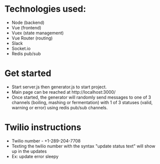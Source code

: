 #
# Technologies used:

- Node (backend)
- Vue (frontend)
- Vuex (state management)
- Vue Router (routing)
- Slack
- Socket.io
- Redis pub/sub

#
# Get started

- Start server.js then generator.js to start project.
- Main page can be reached at http://localhost:3000/
- Once started, the generator will randomly send messages to one of 3 channels (boiling, mashing or fermentation) with 1 of 3 statuses (valid, warning or error) using redis pub/sub channels.

# Twilio instructions

- Twilio number - +1-289-204-7708
- Texting the twilio number with the syntax &quot;update status text&quot; will show up in the updates
- Ex: update error sleepy
